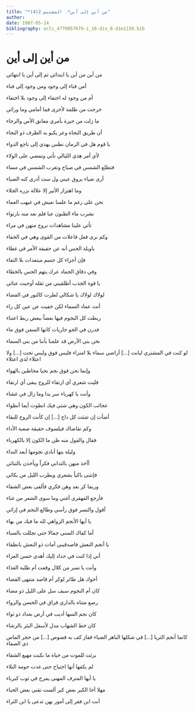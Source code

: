 ```yaml
---
title: "*من أين إلى أين*. المقتبس 2(4)"
author: 
date: 1907-05-14
bibliography: oclc_4770057679-i_16-div_6.d1e1150.bib
---
```




#  من أين إلى أين 


 من أين من أين يا ابتدائي   ثم إلى أين يا انتهائي  

 أمن فناء إلى وجود   ومن وجود إلى فناء  

 أم من وجود له اختفاء   إلى وجود بلا اختفاء  

 خرجت من ظلمة لأخرى   فما أمامي وما ورائي  

 ما زلت من حيرة بأمري   معانق الأس والرجاء   

 أن طريق النجاة وعر   يكبو به الطرف ذو النجاء  

 يا قوم هل في الزمان نطس   يهدي إلى ناجع الدواء  

 لأي أمر هذي الليالي   تأتي وتمضي على الولاء  

 فتطلع الشمس في صباح   وتغرب الشمس في مساء  

 أرى ضياء يروق عيني   ول  ست  أدري كنه الضياء  

 وما اهتزاز الأثير إلا   علالة نزره الجلاء  

 نحن على رغم ما علمنا   نعيش في غيهب العماء  

 نشرب ماء الظنون عبا   فلم نعد منه بارتواء  

 تأتي علينا مشاهدات   نروح منهن في مراء  

 وكم نرى فعل فاعلات   من القوى وهي في الخفاء  

 ياويلة الحس أنه عن   حقيقة الأمر في غطاء  

 فإن أجزاء كل جسم   مبتعدات بلا التقاء  

 وفي دقاق الجماد عرك   يتهم الحس بالخطاء  

 يا قوة الجذب أطلقيني   من ثقله أوجبت عنائي  

 لولاك لولاك يا شكالي   لطرت كالنور في الفضاء  

 أنت عماد السماء لكن   خفيت عن عين كل راء  

 ربطت كل النجوم فيها   بعضاً ببعض ربط اعتناء  

 فدرن في الجو جاريات   كانها السفن فوق ماء  

 نحن بني الأرض قد علمنا   بأننا من بني السماء  

 لو كنت في المشتري لبانت  [...]  أراضي سماء بلا امتراء   فليس فوق وليس تحت  [...]  ولا اعتلاء لذي اعتلاء 

 وإنما نحن فوق نجم   نحيا محاطين بالهواء  

 فليت شعري أي ارتقاء   للروح يبقى أي ارتقاء  

 وأنت يا كهرباء سر   يدا وما زال في غشاء  

 عجائب الكون وهي شتى   فيك انطوت أيما أنطواء  

 أضأت إن شئت كل داج   [...]  إن كأنت الروح للبقاء   

 وكم تقاضاك فيلسوف   حقيقة صعبة الأداء  

 فقال والقول منه ظن   ما الكون إلا بالكهرباء  

 وليلة بتها أنادي   نجومها أبعد النداء  

 أأخذ منهن بالتداني   فكراً ويأخذن بالتنائي  

 فإنثنى باكياً بشعري   ويطرب الليل من بكائي  

 وربما كر بعد وهن   فكري فألفى بعض الشفاء  

 فأرجع القهقرى أغني   وما سوى الشعر من غناء  

 أقول والنسر فوق رأسي   وطالع النجم في إزائي  

 يا أيها الأنجم الزواهي   لله ما فيك من بهاء  

 أما كفاك السنى جمالا   حتى تجللت بالسناء  

 يا أنجم النعش فاصدقيني   أمات ذو النعش بانطفاء  

 أني إذا كنت في حداد   إليك أهدي حسن العزاء  

 وأنت يا نسر من كلال   وقعت أم طلبة الغذاء  

 أخوك هل طائر لوكر   أم قاصد منتهى الفضاء  

 كان أم النجوم سيف   سل على الليل ذو مضاء  

 رصع متناه بالداري   فراق في الحسن والرواء  

 كان نجم السها أديب   في أرض بغداد ذو ثواء  

 كان خط الشهاب مدل   لأسفل البئر بالرشاء  

 كانما أنجم الثريا  [...]  في شكلها الباهر الضياء   قفاز كف به فصوص  [...]  من حجر الماس ذي الصفاء 

 برئت للموت من حياة   ما نكبت مهيع الشقاء  

 لم يكفها أنها اجتياح   حتى غدت حومة البلاء  

 يا أيها المترف المهنى   يمرح في ثوب كبرياء  

 مهلا أخا الكبر بعض كبر   ألست تقنى بعض الحياء  

 أنت ابن فقر إلى أمور   بهن تدعى يا ابن الثراء   
